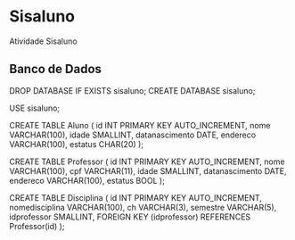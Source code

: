 # Sisaluno
Atividade Sisaluno

## Banco de Dados

DROP DATABASE IF EXISTS sisaluno;
CREATE DATABASE sisaluno;

USE sisaluno;

CREATE TABLE Aluno (
  id INT PRIMARY KEY AUTO_INCREMENT,
  nome VARCHAR(100),
  idade SMALLINT,
  datanascimento DATE,
  endereco VARCHAR(100),
  estatus CHAR(20)
);

CREATE TABLE Professor (
  id INT PRIMARY KEY AUTO_INCREMENT,
  nome VARCHAR(100),
  cpf VARCHAR(11),
  idade SMALLINT,
  datanascimento DATE,
  endereco VARCHAR(100),
  estatus BOOL
);
  
CREATE TABLE Disciplina (
  id INT PRIMARY KEY AUTO_INCREMENT,
  nomedisciplina VARCHAR(100),
  ch VARCHAR(3),
  semestre VARCHAR(5),
  idprofessor SMALLINT,
  FOREIGN KEY (idprofessor) REFERENCES Professor(id)
);

